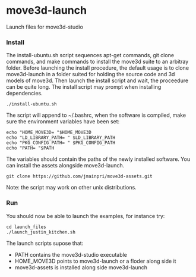 move3d-launch
=============

Launch files for move3d-studio

### Install

The install-ubuntu.sh script sequences apt-get commands, git clone commands, and make commands to install the move3d suite to an arbitray folder. Before launching the install procedure, the default usage is to clone move3d-launch in a folder suited for holding the source code and 3d models of move3d. Then launch the install script and wait, the proceedure can be quite long. The install script may prompt when installing dependencies.

    ./install-ubuntu.sh
    
The script will append to ~/.bashrc, when the software is compiled, make sure the environment variables have been set:

    echo "HOME_MOVE3D= "$HOME_MOVE3D
    echo "LD_LIBRARY_PATH= " $LD_LIBRARY_PATH
    echo "PKG_CONFIG_PATH= " $PKG_CONFIG_PATH
    echo "PATH= "$PATH
    
The variables should contain the paths of the newly installed software. 
You can install the assets alongside move3d-launch.

    git clone https://github.com/jmainpri/move3d-assets.git
    
Note: the script may work on other unix distributions.

    
### Run


You should now be able to launch the examples, for instance try:

    cd launch_files
    ./launch_justin_kitchen.sh
    
The launch scripts supose that:

* PATH contains the move3d-studio executable
* HOME_MOVE3D points to move3d-launch or a floder along side it
* move3d-assets is installed along side move3d-launch
